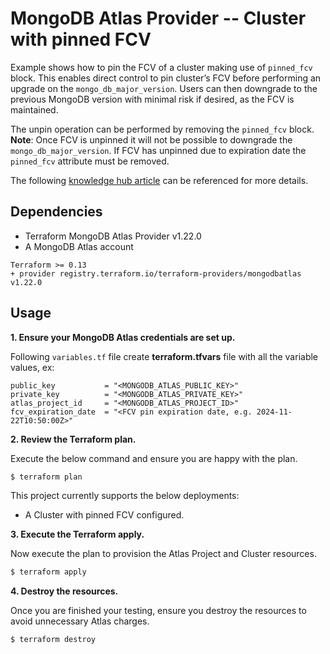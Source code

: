 # MongoDB Atlas Provider -- Cluster with pinned FCV

Example shows how to pin the FCV of a cluster making use of `pinned_fcv` block. This enables direct control to pin cluster’s FCV before performing an upgrade on the `mongo_db_major_version`. Users can then downgrade to the previous MongoDB version with minimal risk if desired, as the FCV is maintained.

The unpin operation can be performed by removing the `pinned_fcv` block. **Note**: Once FCV is unpinned it will not be possible to downgrade the `mongo_db_major_version`. If FCV has unpinned due to expiration date the `pinned_fcv` attribute must be removed.

The following [knowledge hub article](https://kb.corp.mongodb.com/article/000021785/) can be referenced for more details.

## Dependencies

* Terraform MongoDB Atlas Provider v1.22.0
* A MongoDB Atlas account 

```
Terraform >= 0.13
+ provider registry.terraform.io/terraform-providers/mongodbatlas v1.22.0
```


## Usage
**1\. Ensure your MongoDB Atlas credentials are set up.**

Following `variables.tf` file create **terraform.tfvars** file with all the variable values, ex:
```
public_key           = "<MONGODB_ATLAS_PUBLIC_KEY>"
private_key          = "<MONGODB_ATLAS_PRIVATE_KEY>"
atlas_project_id     = "<MONGODB_ATLAS_PROJECT_ID>"
fcv_expiration_date  = "<FCV pin expiration date, e.g. 2024-11-22T10:50:00Z>"
```

**2\. Review the Terraform plan.**

Execute the below command and ensure you are happy with the plan.

``` bash
$ terraform plan
```
This project currently supports the below deployments:

- A Cluster with pinned FCV configured.

**3\. Execute the Terraform apply.**

Now execute the plan to provision the Atlas Project and Cluster resources.

``` bash
$ terraform apply
```

**4\. Destroy the resources.**

Once you are finished your testing, ensure you destroy the resources to avoid unnecessary Atlas charges.

``` bash
$ terraform destroy
```

